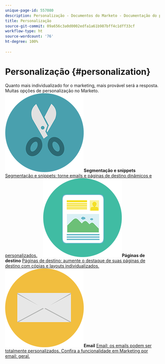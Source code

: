 ```yaml
---
unique-page-id: 557080
description: Personalização - Documentos do Marketo - Documentação do produto
title: Personalização
source-git-commit: 09a656c3a0d0002edfa1a61b987bff4c1dff33cf
workflow-type: ht
source-wordcount: '76'
ht-degree: 100%

---
```



# Personalização {#personalization}

Quanto mais individualizado for o marketing, mais provável será a resposta. Muitas opções de personalização no Marketo.
**![Segmentação e snippets](assets/graphic-design-tools-18.png)Segmentação e snippets** [Segmentação e snippets: torne emails e páginas de destino dinâmicos e personalizados.](https://docs.marketo.com/display/DOCS/Segmentation+and+Snippets)     **![Páginas de destino](assets/office-artboard-80.png)Páginas de destino** [Páginas de destino: aumente o destaque de suas páginas de destino com cópias e layouts individualizados.](https://docs.marketo.com/display/DOCS/Personalizing+Landing+Pages)     **![Email](assets/office-27-1.png)Email** [Email: os emails podem ser totalmente personalizados. Confira a funcionalidade em Marketing por email: geral.](https://docs.marketo.com/display/DOCS/General)
